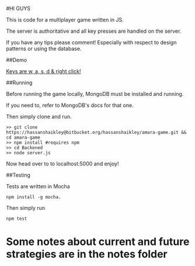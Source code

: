 #HI GUYS

This is code for a multiplayer game written in JS. 

The server is authoritative and all key presses are handled on the server.

If you have any tips please comment! Especially with respect to design patterns or using the database.

##Demo

[Keys are w, a, s, d & right click!](http://aotb.io )

##Running

Before running the game locally, MongoDB must be installed and running.

If you need to, refer to MongoDB's docs for that one.  

Then simply clone and run.

    >> git clone https://hassanshaikley@bitbucket.org/hassanshaikley/amara-game.git && cd amara-game
    >> npm install #requires npm
    >> cd Backened
    >> node server.js

Now head over to to localhost:5000 and enjoy!

##Testing

Tests are written in Mocha

    npm install -g mocha.

Then simply run

    npm test


# Some notes about current and future strategies are in the notes folder

